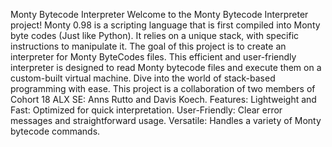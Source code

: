 Monty Bytecode Interpreter
Welcome to the Monty Bytecode Interpreter project! Monty 0.98 is a scripting language that is first compiled into Monty byte codes (Just like Python). It relies on a unique stack, with specific instructions to manipulate it. The goal of this project is to create an interpreter for Monty ByteCodes files. This efficient and user-friendly interpreter is designed to read Monty bytecode files and execute them on a custom-built virtual machine. Dive into the world of stack-based programming with ease.
This project is a collaboration of two members of Cohort 18 ALX SE: Anns Rutto and Davis Koech.
Features:
Lightweight and Fast: Optimized for quick interpretation.
User-Friendly: Clear error messages and straightforward usage.
Versatile: Handles a variety of Monty bytecode commands.
